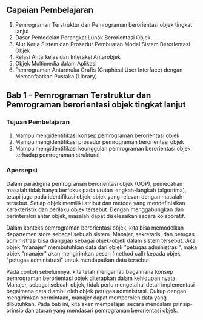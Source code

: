 ## Capaian Pembelajaran
1. Pemrograman Terstruktur dan Pemrograman berorientasi objek tingkat lanjut
2. Dasar Pemodelan Perangkat Lunak Berorientasi Objek
3. Alur Kerja Sistem dan Prosedur Pembuatan Model Sistem Berorientasi Objek
4. Relasi Antarkelas dan Interaksi Antarobjek
5. Objek Multimedia dalam Aplikasi
6. Pemrograman Antarmuka Grafis (Graphical User Interface) dengan Memanfaatkan Pustaka (Library)

## Bab 1 - Pemrograman Terstruktur dan Pemrograman berorientasi objek tingkat lanjut
### Tujuan Pembelajaran
1. Mampu mengidentifikasi konsep pemrograman berorientasi objek
2. Mampu mengidentifikasi prosedur pemrograman berorientasi objek
3. Mampu mengidentifikasi keunggulan pemrograman berorientasi objek terhadap pemrograman struktural

### Apersepsi
Dalam paradigma pemrograman berorientasi objek (OOP), pemecahan masalah tidak hanya berfokus pada urutan langkah-langkah (algoritma), tetapi juga pada identifikasi objek-objek yang relevan dengan masalah tersebut. Setiap objek memiliki atribut dan metode yang mendefinisikan karakteristik dan perilaku objek tersebut. Dengan menggabungkan dan berinteraksi antar objek, masalah dapat diselesaikan secara kolaboratif.

Dalam konteks pemrograman berorientasi objek, kita bisa memodelkan departemen store sebagai sebuah sistem. Manajer, sekretaris, dan petugas administrasi bisa dianggap sebagai objek-objek dalam sistem tersebut. Jika objek "manajer" membutuhkan data dari objek "petugas administrasi", maka objek "manajer" akan mengirimkan pesan (method call) kepada objek "petugas administrasi" untuk mendapatkan data tersebut.

Pada contoh sebelumnya, kita telah mengamati bagaimana konsep pemrograman berorientasi objek diterapkan dalam kehidupan nyata. Manajer, sebagai sebuah objek, tidak perlu mengetahui detail implementasi bagaimana data diambil oleh objek petugas administrasi. Cukup dengan mengirimkan permintaan, manajer dapat memperoleh data yang dibutuhkan. Pada bab ini, kita akan mempelajari secara mendalam prinsip-prinsip dan aturan yang mendasari pemrograman berorientasi objek.
